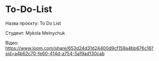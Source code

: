 # To-Do-List
Назва проєкту: To Do List

Студент: Mykola Melnychuk

Відео: https://www.loom.com/share/653d24d31d24400d9cf159a4bb676c16?sid=a4b62c70-fe60-414d-a754-5a19ad130cab
